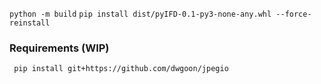 `python -m build`
`pip install dist/pyIFD-0.1-py3-none-any.whl --force-reinstall`

### Requirements (WIP)

` pip install git+https://github.com/dwgoon/jpegio`
